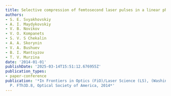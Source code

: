 ```yaml
---
title: Selective compression of femtosecond laser pulses in a linear photonic crystal
authors:
- S. E. Svyakhovskiy
- A. I. Maydykovskiy
- V. B. Novikov
- V. O. Kompanets
- S. V. S Chekalin
- A. A. Skorynin
- V. A. Bushuev
- B. I. Mantsyzov
- T. V. Murzina
date: '2014-01-01'
publishDate: '2025-03-14T15:51:12.676955Z'
publication_types:
- paper-conference
publication: '*In Frontiers in Optics (FiO)/Laser Science (LS), (Washington, DC, 2014),
  P. FTh3D.8, Optical Society of America, 2014*'
---
```

